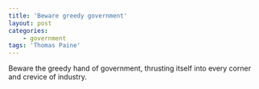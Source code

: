 ```yaml
---
title: 'Beware greedy government'
layout: post
categories:
    - government
tags: 'Thomas Paine'
---
```


Beware the greedy hand of government, thrusting itself into every corner and crevice of industry.
